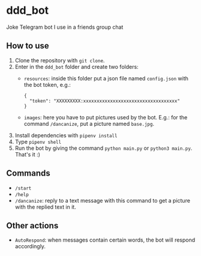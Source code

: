 # ddd_bot
Joke Telegram bot I use in a friends group chat

## How to use
1. Clone the repository with `git clone`.
2. Enter in the `ddd_bot` folder and create two folders:
   * `resources`: inside this folder put a json file named `config.json` with the bot token, e.g.:

      ```
      {
        "token": "XXXXXXXXX:xxxxxxxxxxxxxxxxxxxxxxxxxxxxxxxxxxx"
      }
      ```
   * `images`: here you have to put pictures used by the bot. E.g.: for the command `/dancanize`, put a picture named `base.jpg`.
3. Install dependencies with `pipenv install`
4. Type `pipenv shell`
5. Run the bot by giving the command `python main.py` or `python3 main.py`. That's it :)

## Commands
* `/start`
* `/help`
* `/dancanize`: reply to a text message with this command to get a picture with the replied text in it.

## Other actions
* `AutoRespond`: when messages contain certain words, the bot will respond accordingly.